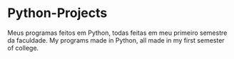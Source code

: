 # Python-Projects
Meus programas feitos em Python,  todas feitas em meu primeiro semestre da faculdade.
My programs made in Python, all made in my first semester of college.
